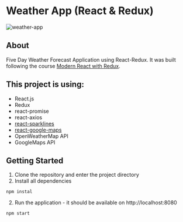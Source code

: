# Weather App (React & Redux)

![weather-app](https://cloud.githubusercontent.com/assets/20054414/21609091/b2eb1716-d1c0-11e6-94fd-be56ecd6b1f6.gif)

## About 
Five Day Weather Forecast Application using React-Redux. It was built following the course [Modern React with Redux](https://www.udemy.com/react-redux/).

## This project is using:
* React.js
* Redux
* react-promise
* react-axios
* [react-sparklines](https://github.com/borisyankov/react-sparklines)
* [react-google-maps](https://github.com/tomchentw/react-google-maps)
* OpenWeatherMap API 
* GoogleMaps API

## Getting Started

1. Clone the repository and enter the project directory
2. Install all dependencies

  ```
  npm instal
  ```
  
2. Run the application - it should be available on http://localhost:8080
  ```
  npm start
  ```

